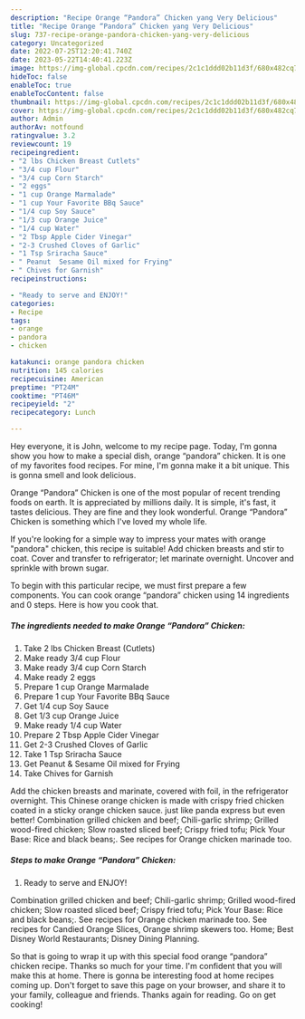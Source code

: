 ```yaml
---
description: "Recipe Orange “Pandora” Chicken yang Very Delicious"
title: "Recipe Orange “Pandora” Chicken yang Very Delicious"
slug: 737-recipe-orange-pandora-chicken-yang-very-delicious
category: Uncategorized
date: 2022-07-25T12:20:41.740Z
date: 2023-05-22T14:40:41.223Z
image: https://img-global.cpcdn.com/recipes/2c1c1ddd02b11d3f/680x482cq70/orange-pandora-chicken-recipe-main-photo.jpg
hideToc: false
enableToc: true
enableTocContent: false
thumbnail: https://img-global.cpcdn.com/recipes/2c1c1ddd02b11d3f/680x482cq70/orange-pandora-chicken-recipe-main-photo.jpg
cover: https://img-global.cpcdn.com/recipes/2c1c1ddd02b11d3f/680x482cq70/orange-pandora-chicken-recipe-main-photo.jpg
author: Admin
authorAv: notfound
ratingvalue: 3.2
reviewcount: 19
recipeingredient:
- "2 lbs Chicken Breast Cutlets"
- "3/4 cup Flour"
- "3/4 cup Corn Starch"
- "2 eggs"
- "1 cup Orange Marmalade"
- "1 cup Your Favorite BBq Sauce"
- "1/4 cup Soy Sauce"
- "1/3 cup Orange Juice"
- "1/4 cup Water"
- "2 Tbsp Apple Cider Vinegar"
- "2-3 Crushed Cloves of Garlic"
- "1 Tsp Sriracha Sauce"
- " Peanut  Sesame Oil mixed for Frying"
- " Chives for Garnish"
recipeinstructions:

- "Ready to serve and ENJOY!"
categories:
- Recipe
tags:
- orange
- pandora
- chicken

katakunci: orange pandora chicken 
nutrition: 145 calories
recipecuisine: American
preptime: "PT24M"
cooktime: "PT46M"
recipeyield: "2"
recipecategory: Lunch

---
```



Hey everyone, it is John, welcome to my recipe page. Today, I'm gonna show you how to make a special dish, orange “pandora” chicken. It is one of my favorites food recipes. For mine, I'm gonna make it a bit unique. This is gonna smell and look delicious.

Orange “Pandora” Chicken is one of the most popular of recent trending foods on earth. It is appreciated by millions daily. It is simple, it's fast, it tastes delicious. They are fine and they look wonderful. Orange “Pandora” Chicken is something which I've loved my whole life.

If you&#39;re looking for a simple way to impress your mates with orange &#34;pandora&#34; chicken, this recipe is suitable! Add chicken breasts and stir to coat. Cover and transfer to refrigerator; let marinate overnight. Uncover and sprinkle with brown sugar.


To begin with this particular recipe, we must first prepare a few components. You can cook orange “pandora” chicken using 14 ingredients and 0 steps. Here is how you cook that.

<!--inarticleads1-->

##### The ingredients needed to make Orange “Pandora” Chicken:

1. Take 2 lbs Chicken Breast (Cutlets)
1. Make ready 3/4 cup Flour
1. Make ready 3/4 cup Corn Starch
1. Make ready 2 eggs
1. Prepare 1 cup Orange Marmalade
1. Prepare 1 cup Your Favorite BBq Sauce
1. Get 1/4 cup Soy Sauce
1. Get 1/3 cup Orange Juice
1. Make ready 1/4 cup Water
1. Prepare 2 Tbsp Apple Cider Vinegar
1. Get 2-3 Crushed Cloves of Garlic
1. Take 1 Tsp Sriracha Sauce
1. Get  Peanut &amp; Sesame Oil mixed for Frying
1. Take  Chives for Garnish


Add the chicken breasts and marinate, covered with foil, in the refrigerator overnight. This Chinese orange chicken is made with crispy fried chicken coated in a sticky orange chicken sauce. just like panda express but even better! Combination grilled chicken and beef; Chili-garlic shrimp; Grilled wood-fired chicken; Slow roasted sliced beef; Crispy fried tofu; Pick Your Base: Rice and black beans;. See recipes for Orange chicken marinade too. 

<!--inarticleads2-->

##### Steps to make Orange “Pandora” Chicken:


1. Ready to serve and ENJOY!

Combination grilled chicken and beef; Chili-garlic shrimp; Grilled wood-fired chicken; Slow roasted sliced beef; Crispy fried tofu; Pick Your Base: Rice and black beans;. See recipes for Orange chicken marinade too. See recipes for Candied Orange Slices, Orange shrimp skewers too. Home; Best Disney World Restaurants; Disney Dining Planning. 

So that is going to wrap it up with this special food orange “pandora” chicken recipe. Thanks so much for your time. I'm confident that you will make this at home. There is gonna be interesting food at home recipes coming up. Don't forget to save this page on your browser, and share it to your family, colleague and friends. Thanks again for reading. Go on get cooking!
